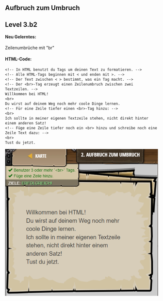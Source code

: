 ## **Aufbruch zum Umbruch**
## Level 3.b2

#### Neu Gelerntes:
Zeilenumbrüche mit "br"

[comment]: <> (Was wurde gelernt und wie funktioniert die Technik?)

#### HTML-Code:
```
<!-- In HTML benutzt du Tags um deinen Text zu formatieren. -->
<!-- Alle HTML-Tags beginnen mit < und enden mit >. -->
<!-- Der Text zwischen < > bestimmt, was ein Tag macht. -->
<!-- Der <br>-Tag erzeugt einen Zeilenumbruch zwischen zwei Textzeilen. -->
Willkommen bei HTML!
<br>
Du wirst auf deinem Weg noch mehr coole Dinge lernen.
<!-- Für eine Zeile tiefer einen <br>-Tag hinzu: -->
<br>
Ich sollte in meiner eigenen Textzeile stehen, nicht direkt hinter einem anderen Satz!
<!-- Füge eine Zeile tiefer noch ein <br> hinzu und schreibe noch eine Zeile Text dazu: -->
<br>
Tust du jetzt.
```

![image](lvl3_b2.png)